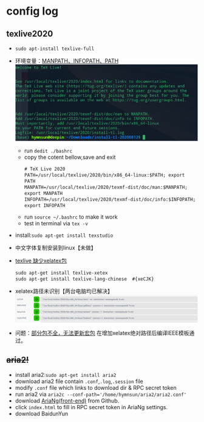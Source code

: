 # config log

## texlive2020
- `sudo apt-install texlive-full`
- 环境变量：[MANPATH、INFOPATH、PATH](https://www.cnblogs.com/lixuebin/p/10814863.html)
![](./tex/texlive_dir.png)
    - run `dedit ./bashrc`
    - copy the cotent bellow,save and exit
        ```
        # TeX Live 2020
        PATH=/usr/local/texlive/2020/bin/x86_64-linux:$PATH; export PATH
        MANPATH=/usr/local/texlive/2020/texmf-dist/doc/man:$MANPATH; export MANPATH
        INFOPATH=/usr/local/texlive/2020/texmf-dist/doc/info:$INFOPATH; export INFOPATH
        ```
    - run `source ~/.bashrc` to make it work
    - test in terminal via `tex -v`
 
- install:`sudo apt-get install texstudio`
- 中文字体复制安装到linux【未做】
- [texlive 缺少xelatex包](https://blog.csdn.net/qq_34369618/article/details/77568520)
    ```
    sudo apt-get install texlive-xetex 
    sudo apt-get install texlive-lang-chinese  #{xeCJK}
    ```
- xelatex路径未识别【两台电脑均已解决】
![xelatex配置](./tex/texstudio_config.png)
- 问题：[部分包不全，无法更新宏包](https://www.cnblogs.com/lzhu/p/10457162.html) 在增加xelatex绝对路径后编译IEEE模板通过。

## ~~aria2!~~
- install aria2:`sudo apt-get install aria2`
- download aria2 file contain `.conf`,`.log`,`.session` file
- modify `.conf` file which links to download dir & RPC secret token
- run aria2 via `aria2c --conf-path='/home/hymnsun/aria2/aria2.conf'`
- download [AriaNg(front-end)](https://github.com/mayswind/AriaNg/releases) from Github.
- click `index.html` to fill in RPC secret token in AriaNg settings.
- download BaidunYun 